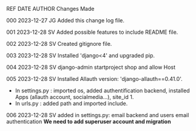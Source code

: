 REF  DATE    AUTHOR  Changes Made

000  2023-12-27 JG Added this change log file.

001  2023-12-28 SV Added possible features to include README file.

002  2023-12-28 SV Created gitignore file.

003  2023-12-28 SV Installed 'django<4' and upgraded pip.

004  2023-12-28 SV django-admin startproject shop and allow Host

005 2023-12-28 SV Installed Allauth version: 'django-allauth==0.41.0'. 
- In settings.py : imported os, added authentification backend, installed Apps (allauth account, socialmedia...), site_id 1.
- In urls.py : added path and imported include.

006 2023-12-28 SV added in settings.py: email backend and users email authentication
**We need to add superuser account and migration**
